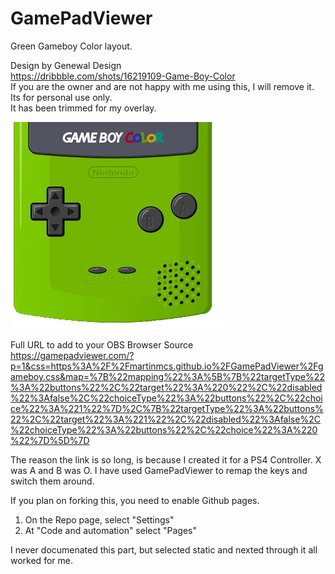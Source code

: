 # GamePadViewer

Green Gameboy Color layout.

Design by Genewal Design<br />
https://dribbble.com/shots/16219109-Game-Boy-Color <br />
If you are the owner and are not happy with me using this, I will remove it. Its for personal use only.<br />
It has been trimmed for my overlay.

![](gameboy.png)

Full URL to add to your OBS Browser Source<br />
https://gamepadviewer.com/?p=1&css=https%3A%2F%2Fmartinmcs.github.io%2FGamePadViewer%2Fgameboy.css&map=%7B%22mapping%22%3A%5B%7B%22targetType%22%3A%22buttons%22%2C%22target%22%3A%220%22%2C%22disabled%22%3Afalse%2C%22choiceType%22%3A%22buttons%22%2C%22choice%22%3A%221%22%7D%2C%7B%22targetType%22%3A%22buttons%22%2C%22target%22%3A%221%22%2C%22disabled%22%3Afalse%2C%22choiceType%22%3A%22buttons%22%2C%22choice%22%3A%220%22%7D%5D%7D

The reason the link is so long, is because I created it for a PS4 Controller.
X was A and B was O. I have used GamePadViewer to remap the keys and switch them around.

If you plan on forking this, you need to enable Github pages.
1. On the Repo page, select "Settings"
2. At "Code and automation" select "Pages"

I never documenated this part, but selected static and nexted through it all worked for me.
